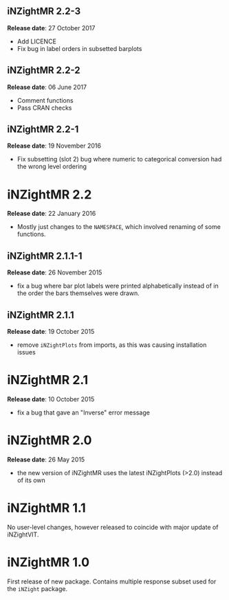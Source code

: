 ## iNZightMR 2.2-3
__Release date__: 27 October 2017

- Add LICENCE 
- Fix bug in label orders in subsetted barplots


## iNZightMR 2.2-2
__Release date__: 06 June 2017

- Comment functions
- Pass CRAN checks


## iNZightMR 2.2-1
__Release date__: 19 November 2016

- Fix subsetting (slot 2) bug where numeric to categorical conversion had the wrong level ordering


# iNZightMR 2.2
__Release date__: 22 January 2016

- Mostly just changes to the `NAMESPACE`, which involved renaming of some functions.


## iNZightMR 2.1.1-1
__Release date__: 26 November 2015

- fix a bug where bar plot labels were printed alphabetically instead
  of in the order the bars themselves were drawn.


## iNZightMR 2.1.1
__Release date__: 19 October 2015

- remove `iNZightPlots` from imports, as this was causing installation issues


# iNZightMR 2.1
__Release date__: 10 October 2015

- fix a bug that gave an "Inverse" error message


# iNZightMR 2.0
__Release date__: 26 May 2015

- the new version of iNZightMR uses the latest iNZightPlots (>2.0) instead of its own


# iNZightMR 1.1

No user-level changes, however released to coincide with major update of iNZightVIT.


# iNZightMR 1.0

First release of new package.
Contains multiple response subset used for the `iNZight` package.
